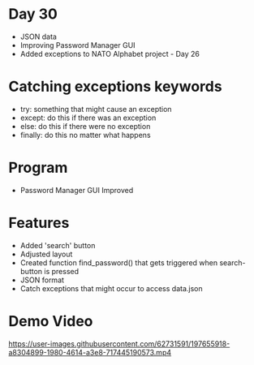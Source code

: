 # Day 30
- JSON data
- Improving Password Manager GUI
- Added exceptions to NATO Alphabet project - Day 26

# Catching exceptions keywords
- try: something that might cause an exception
- except: do this if there was an exception
- else: do this if there were no exception
- finally: do this no matter what happens

# Program 
- Password Manager GUI Improved

# Features
- Added 'search' button 
- Adjusted layout
- Created function find_password() that gets triggered when  search-button is pressed
- JSON format
- Catch exceptions that might occur to access data.json

# Demo Video
https://user-images.githubusercontent.com/62731591/197655918-a8304899-1980-4614-a3e8-717445190573.mp4

